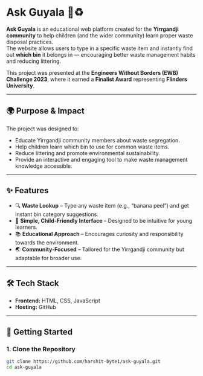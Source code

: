 # Ask Guyala 🌿♻️

**Ask Guyala** is an educational web platform created for the **Yirrgandji community** to help children (and the wider community) learn proper waste disposal practices.  
The website allows users to type in a specific waste item and instantly find out **which bin** it belongs in — encouraging better waste management habits and reducing littering.

This project was presented at the **Engineers Without Borders (EWB) Challenge 2023**, where it earned a **Finalist Award** representing **Flinders University**.

---

## 🌍 Purpose & Impact
The project was designed to:
- Educate Yirrgandji community members about waste segregation.
- Help children learn which bin to use for common waste items.
- Reduce littering and promote environmental sustainability.
- Provide an interactive and engaging tool to make waste management knowledge accessible.

---

## ✨ Features
- 🔍 **Waste Lookup** – Type any waste item (e.g., “banana peel”) and get instant bin category suggestions.
- 🎨 **Simple, Child-Friendly Interface** – Designed to be intuitive for young learners.
- 📚 **Educational Approach** – Encourages curiosity and responsibility towards the environment.
- 🌏 **Community-Focused** – Tailored for the Yirrgandji community but adaptable for broader use.

---

## 🛠️ Tech Stack
- **Frontend:** HTML, CSS, JavaScript
- **Hosting:** GitHub 

---

## 🚀 Getting Started

### 1. Clone the Repository
```bash
git clone https://github.com/harshit-byte1/ask-guyala.git
cd ask-guyala
